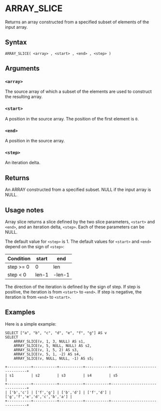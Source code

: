 # ARRAY_SLICE

Returns an array constructed from a specified subset of elements of the input array.

## Syntax

```scopeql
ARRAY_SLICE( <array> , <start> , <end> , <step> )
```

## Arguments

### `<array>`

The source array of which a subset of the elements are used to construct the resulting array.

### `<start>`

A position in the source array. The position of the first element is `0`.

### `<end>`

A position in the source array.

### `<step>`

An iteration delta.

## Returns

An ARRAY constructed from a specified subset. NULL if the input array is NULL.

## Usage notes

Array slice returns a slice defined by the two slice parameters, `<start>` and `<end>`, and an iteration delta, `<step>`. Each of these parameters can be NULL.

The default value for `<step>` is 1. The default values for `<start>` and `<end>` depend on the sign of `<step>`:

| Condition | start | end    |
|-----------|-------|--------|
| step >= 0 | 0     | len    |
| step < 0  | len-1 | -len-1 |

The direction of the iteration is defined by the sign of step. If step is positive, the iteration is from `<start>` to `<end>`. If step is negative, the iteration is from `<end>` to `<start>`.

## Examples

Here is a simple example:

```scopeql
SELECT ["a", "b", "c", "d", "e", "f", "g"] AS v
SELECT
    ARRAY_SLICE(v, 1, 3, NULL) AS s1,
    ARRAY_SLICE(v, 5, NULL, NULL) AS s2,
    ARRAY_SLICE(v, 1, 5, 2) AS s3,
    ARRAY_SLICE(v, 5, 1, -2) AS s4,
    ARRAY_SLICE(v, NULL, NULL, -1) AS s5;
```

```
+-----------+-----------+-----------+-----------+-------------------------------+
| s1        | s2        | s3        | s4        | s5                            |
+-----------+-----------+-----------+-----------+-------------------------------+
| ['b','c'] | ['f','g'] | ['b','d'] | ['f','d'] | ['g','f','e','d','c','b','a'] |
+-----------+-----------+-----------+-----------+-------------------------------+
```
